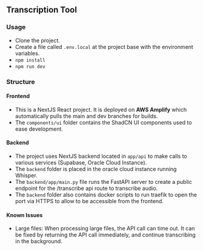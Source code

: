 ## Transcription Tool

### Usage
- Clone the project.
- Create a file called `.env.local` at the project base with the environment variables.
- `npm install`
- `npm run dev`

### Structure

#### Frontend
- This is a NextJS React project. It is deployed on **AWS Amplify** which automatically pulls the main and dev branches for builds.
- The `components/ui` folder contains the ShadCN UI components used to ease development.

#### Backend
- The project uses NextJS backend located in `app/api` to make calls to various services (Supabase, Oracle Cloud Instance).  
- The `backend` folder is placed in the oracle cloud instance running Whisper.
- The `backend/app/main.py` file runs the FastAPI server to create a public endpoint for the /transcribe api route to transcribe audio.
- The `backend` folder also contains docker scripts to run traefik to open the port via HTTPS to allow to be accessible from the frontend.

#### Known Issues
- Large files: When processing large files, the API call can time out. It can be fixed by returning the API call immediately, and continue transcribing in the background.
